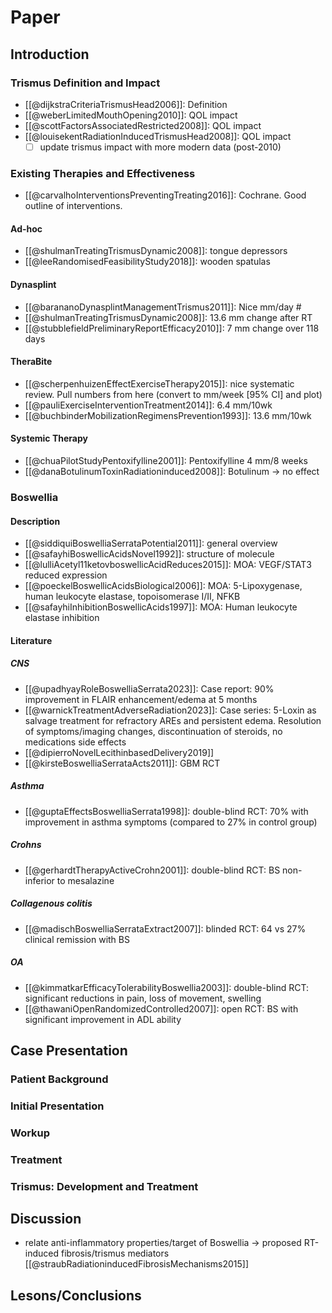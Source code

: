 # Paper
## Introduction
### Trismus Definition and Impact
- [[@dijkstraCriteriaTrismusHead2006]]: Definition
- [[@weberLimitedMouthOpening2010]]: QOL impact
- [[@scottFactorsAssociatedRestricted2008]]: QOL impact
- [[@louisekentRadiationInducedTrismusHead2008]]: QOL impact
	- [ ] update trismus impact with more modern data (post-2010)

### Existing Therapies and Effectiveness
- [[@carvalhoInterventionsPreventingTreating2016]]: Cochrane. Good outline of interventions.

#### Ad-hoc
- [[@shulmanTreatingTrismusDynamic2008]]: tongue depressors
- [[@leeRandomisedFeasibilityStudy2018]]: wooden spatulas

#### Dynasplint
- [[@barananoDynasplintManagementTrismus2011]]: Nice mm/day #
- [[@shulmanTreatingTrismusDynamic2008]]: 13.6 mm change after RT
- [[@stubblefieldPreliminaryReportEfficacy2010]]: 7 mm change over 118 days

#### TheraBite
- [[@scherpenhuizenEffectExerciseTherapy2015]]: nice systematic review. Pull numbers from here (convert to mm/week \[95% CI] and plot)
- [[@pauliExerciseInterventionTreatment2014]]: 6.4 mm/10wk
- [[@buchbinderMobilizationRegimensPrevention1993]]: 13.6 mm/10wk

#### Systemic Therapy
- [[@chuaPilotStudyPentoxifylline2001]]: Pentoxifylline 4 mm/8 weeks
- [[@danaBotulinumToxinRadiationinduced2008]]: Botulinum → no effect

### Boswellia
#### Description
- [[@siddiquiBoswelliaSerrataPotential2011]]: general overview
- [[@safayhiBoswellicAcidsNovel1992]]: structure of molecule
- [[@lulliAcetyl11ketovboswellicAcidReduces2015]]: MOA: VEGF/STAT3 reduced expression
- [[@poeckelBoswellicAcidsBiological2006]]: MOA: 5-Lipoxygenase, human leukocyte elastase, topoisomerase I/II, NFKB
- [[@safayhiInhibitionBoswellicAcids1997]]: MOA: Human leukocyte elastase inhibition

#### Literature
##### CNS
- [[@upadhyayRoleBoswelliaSerrata2023]]: Case report: 90% improvement in FLAIR enhancement/edema at 5 months
- [[@warnickTreatmentAdverseRadiation2023]]: Case series: 5-Loxin as salvage treatment for refractory AREs and persistent edema. Resolution of symptoms/imaging changes, discontinuation of steroids, no medications side effects
- [[@dipierroNovelLecithinbasedDelivery2019]]
- [[@kirsteBoswelliaSerrataActs2011]]: GBM RCT
##### Asthma
- [[@guptaEffectsBoswelliaSerrata1998]]: double-blind RCT: 70% with improvement in asthma symptoms (compared to 27% in control group)

##### Crohns
- [[@gerhardtTherapyActiveCrohn2001]]: double-blind RCT: BS non-inferior to mesalazine

##### Collagenous colitis
- [[@madischBoswelliaSerrataExtract2007]]: blinded RCT: 64 vs 27% clinical remission with BS

##### OA
- [[@kimmatkarEfficacyTolerabilityBoswellia2003]]: double-blind RCT: significant reductions in pain, loss of movement, swelling
- [[@thawaniOpenRandomizedControlled2007]]: open RCT: BS with significant improvement in ADL ability

## Case Presentation
### Patient Background
### Initial Presentation
### Workup
### Treatment
### Trismus: Development and Treatment

## Discussion
- relate anti-inflammatory properties/target of Boswellia → proposed RT-induced fibrosis/trismus mediators [[@straubRadiationinducedFibrosisMechanisms2015]]

## Lesons/Conclusions